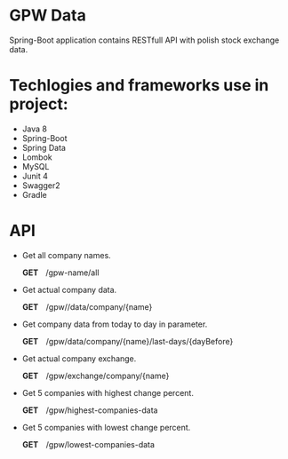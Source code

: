 # GPW Data
Spring-Boot application contains RESTfull API with polish stock exchange data.  

# Techlogies and frameworks use in project:
<ul>
  <li>Java 8</li>
  <li>Spring-Boot</li>
  <li>Spring Data</li>
  <li>Lombok</li>
  <li>MySQL</li>
  <li>Junit 4</li>
  <li>Swagger2</li>
  <li>Gradle</li>
</ul>

# API
<ul>
  <li>
    <p>
      Get all company names.
    </p>
    <p>
      <b>GET &nbsp&nbsp </b> /gpw-name/all 
    </p>
  </li>
  
  <li>
    <p>
       Get actual company data.
    </p>
    <p>
      <b>GET &nbsp&nbsp</b> /gpw//data/company/{name}
    </p>
  </li>

  <li>
    <p>
      Get company data from today to day in parameter.
    </p>
    <p>
      <b>GET &nbsp&nbsp</b> /gpw/data/company/{name}/last-days/{dayBefore}
    </p>
  </li>

  <li>
    <p>
     Get actual company exchange.
    </p>
    <p>
      <b>GET &nbsp&nbsp</b> /gpw/exchange/company/{name}
    </p>
  </li>

  <li>
    <p>
      Get 5 companies with highest change percent.
    </p>
    <p>
      <b>GET &nbsp&nbsp</b> /gpw/highest-companies-data
    </p>
  </li>

  <li>
    <p>
      Get 5 companies with lowest change percent.
    </p>
    <p>
      <b>GET &nbsp&nbsp</b> /gpw/lowest-companies-data
    </p>
  </li>

</ul>
